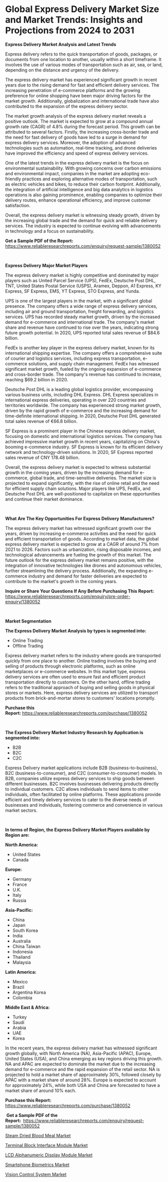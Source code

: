 <p><h1>Global Express Delivery Market Size and Market Trends: Insights and Projections from 2024 to 2031</h1></p><p><strong>Express Delivery Market Analysis and Latest Trends</strong></p>
<p><p>Express delivery refers to the quick transportation of goods, packages, or documents from one location to another, usually within a short timeframe. It involves the use of various modes of transportation such as air, sea, or land, depending on the distance and urgency of the delivery.</p><p>The express delivery market has experienced significant growth in recent years due to the rising demand for fast and efficient delivery services. The increasing penetration of e-commerce platforms and the growing preference for online shopping have been major driving factors for the market growth. Additionally, globalization and international trade have also contributed to the expansion of the express delivery sector.</p><p>The market growth analysis of the express delivery market reveals a positive outlook. The market is expected to grow at a compound annual growth rate (CAGR) of 4.8% during the forecast period. This growth can be attributed to several factors. Firstly, the increasing cross-border trade and the need for fast delivery of goods have led to a surge in demand for express delivery services. Moreover, the adoption of advanced technologies such as automation, real-time tracking, and drone deliveries have improved the efficiency and speed of express delivery services.</p><p>One of the latest trends in the express delivery market is the focus on environmental sustainability. With growing concerns over carbon emissions and environmental impact, companies in the market are adopting eco-friendly practices and exploring alternative modes of transportation, such as electric vehicles and bikes, to reduce their carbon footprint. Additionally, the integration of artificial intelligence and big data analytics in logistics operations is also gaining prominence, enabling companies to optimize their delivery routes, enhance operational efficiency, and improve customer satisfaction.</p><p>Overall, the express delivery market is witnessing steady growth, driven by the increasing global trade and the demand for quick and reliable delivery services. The industry is expected to continue evolving with advancements in technology and a focus on sustainability.</p></p>
<p><strong>Get a Sample PDF of the Report:&nbsp;</strong> <a href="https://www.reliableresearchreports.com/enquiry/request-sample/1380052">https://www.reliableresearchreports.com/enquiry/request-sample/1380052</a></p>
<p>&nbsp;</p>
<p><strong>Express Delivery Major Market Players</strong></p>
<p><p>The express delivery market is highly competitive and dominated by major players such as United Parcel Service (UPS), FedEx, Deutsche Post DHL, TNT, United States Postal Service (USPS), Aramex, Deppon, A1 Express, KY Express, SF Express, EMS, YT Express, STO Express, and Yunda. </p><p>UPS is one of the largest players in the market, with a significant global presence. The company offers a wide range of express delivery services, including air and ground transportation, freight forwarding, and logistics services. UPS has recorded steady market growth, driven by the increased demand for e-commerce and international trade. The company's market share and revenue have continued to rise over the years, indicating strong future growth potential. In 2020, UPS reported total sales revenue of $84.6 billion.</p><p>FedEx is another key player in the express delivery market, known for its international shipping expertise. The company offers a comprehensive suite of courier and logistics services, including express transportation, e-commerce solutions, and supply chain management. FedEx has witnessed significant market growth, fueled by the ongoing expansion of e-commerce and cross-border trade. The company's revenue has continued to increase, reaching $69.2 billion in 2020.</p><p>Deutsche Post DHL is a leading global logistics provider, encompassing various business units, including DHL Express. DHL Express specializes in international express deliveries, operating in over 220 countries and territories worldwide. The company has experienced strong market growth, driven by the rapid growth of e-commerce and the increasing demand for time-definite international shipping. In 2020, Deutsche Post DHL generated total sales revenue of €66.8 billion.</p><p>SF Express is a prominent player in the Chinese express delivery market, focusing on domestic and international logistics services. The company has achieved impressive market growth in recent years, capitalizing on China's booming e-commerce industry. SF Express is known for its efficient delivery network and technology-driven solutions. In 2020, SF Express reported sales revenue of CNY 178.48 billion.</p><p>Overall, the express delivery market is expected to witness substantial growth in the coming years, driven by the increasing demand for e-commerce, global trade, and time-sensitive deliveries. The market size is projected to expand significantly, with the rise of online retail and the need for efficient supply chain solutions. Major players like UPS, FedEx, and Deutsche Post DHL are well-positioned to capitalize on these opportunities and continue their market dominance.</p></p>
<p>&nbsp;</p>
<p><strong>What Are The Key Opportunities For Express Delivery Manufacturers?</strong></p>
<p><p>The express delivery market has witnessed significant growth over the years, driven by increasing e-commerce activities and the need for quick and efficient transportation of goods. According to market data, the global express delivery market is expected to grow at a CAGR of around 7% from 2021 to 2026. Factors such as urbanization, rising disposable incomes, and technological advancements are fueling the growth of this market. The future outlook for the express delivery market remains positive, with the integration of innovative technologies like drones and autonomous vehicles, further streamlining the delivery process. Additionally, the expanding e-commerce industry and demand for faster deliveries are expected to contribute to the market's growth in the coming years.</p></p>
<p><strong>Inquire or Share Your Questions If Any Before Purchasing This Report:</strong> <a href="https://www.reliableresearchreports.com/enquiry/pre-order-enquiry/1380052">https://www.reliableresearchreports.com/enquiry/pre-order-enquiry/1380052</a></p>
<p>&nbsp;</p>
<p><strong>Market Segmentation</strong></p>
<p><strong>The Express Delivery Market Analysis by types is segmented into:</strong></p>
<p><ul><li>Online Trading</li><li>Offline Trading</li></ul></p>
<p><p>Express delivery market refers to the industry where goods are transported quickly from one place to another. Online trading involves the buying and selling of products through electronic platforms, such as online marketplaces or e-commerce websites. In this market type, express delivery services are often used to ensure fast and efficient product transportation directly to customers. On the other hand, offline trading refers to the traditional approach of buying and selling goods in physical stores or markets. Here, express delivery services are utilized to transport products from brick-and-mortar stores to customers' locations promptly.</p></p>
<p><strong>Purchase this Report:&nbsp;</strong><a href="https://www.reliableresearchreports.com/purchase/1380052">https://www.reliableresearchreports.com/purchase/1380052</a></p>
<p>&nbsp;</p>
<p><strong>The Express Delivery Market Industry Research by Application is segmented into:</strong></p>
<p><ul><li>B2B</li><li>B2C</li><li>C2C</li></ul></p>
<p><p>Express Delivery market applications include B2B (business-to-business), B2C (business-to-consumer), and C2C (consumer-to-consumer) models. In B2B, companies utilize express delivery services to ship goods between different businesses. B2C involves businesses delivering products directly to individual customers. C2C allows individuals to send items to other individuals, often facilitated by online platforms. These applications provide efficient and timely delivery services to cater to the diverse needs of businesses and individuals, fostering commerce and convenience in various market sectors.</p></p>
<p>&nbsp;</p>
<p><strong>In terms of Region, the Express Delivery Market Players available by Region are:</strong></p>
<p>
    <p> <strong> North America: </strong>
        <ul>
            <li>United States</li>
            <li>Canada</li>
        </ul>
        </p> 
    <p> <strong> Europe: </strong>
        <ul>
            <li>Germany</li>
            <li>France</li>
            <li>U.K.</li>
            <li>Italy</li>
            <li>Russia</li>
        </ul>
        </p> 
    <p> <strong> Asia-Pacific: </strong>
        <ul>
            <li>China</li>
            <li>Japan</li>
            <li>South Korea</li>
            <li>India</li>
            <li>Australia</li>
            <li>China Taiwan</li>
            <li>Indonesia</li>
            <li>Thailand</li>
            <li>Malaysia</li>
        </ul>
        </p> 
    <p> <strong> Latin America: </strong>
        <ul>
            <li>Mexico</li>
            <li>Brazil</li>
            <li>Argentina Korea</li>
            <li>Colombia</li>
        </ul>
        </p> 
    <p> <strong> Middle East & Africa: </strong>
        <ul>
            <li>Turkey</li>
            <li>Saudi</li>
            <li>Arabia</li>
            <li>UAE</li>
            <li>Korea</li>
        </ul>
    </p>
    </p>
<p><p>In the recent years, the express delivery market has witnessed significant growth globally, with North America (NA), Asia-Pacific (APAC), Europe, United States (USA), and China emerging as key regions driving this growth. NA and APAC are expected to dominate the market due to the increasing demand for e-commerce and the rapid expansion of the retail sector. NA is projected to hold a market share of approximately 30%, followed closely by APAC with a market share of around 28%. Europe is expected to account for approximately 24%, while both USA and China are forecasted to have a market share of around 10% each.</p></p>
<p><strong>Purchase this Report: </strong><a href="https://www.reliableresearchreports.com/purchase/1380052">https://www.reliableresearchreports.com/purchase/1380052</a></p>
<p>&nbsp;<strong>Get a Sample PDF of the Report:&nbsp;&nbsp;</strong><a href="https://www.reliableresearchreports.com/enquiry/request-sample/1380052">https://www.reliableresearchreports.com/enquiry/request-sample/1380052</a></p>
<p><strong></strong></p>
<p><p><a href="https://medium.com/@scotpurdy654/decoding-steam-dried-blood-meal-market-metrics-market-share-trends-and-growth-patterns-bec51ded4e72">Steam Dried Blood Meal Market</a></p><p><a href="https://medium.com/@scotpurdy654/terminal-block-interface-module-market-size-and-market-trends-complete-industry-overview-2024-to-13db3aa3b8bc">Terminal Block Interface Module Market</a></p><p><a href="https://medium.com/@scotpurdy654/lcd-alphanumeric-display-module-market-report-reveals-the-latest-trends-and-growth-opportunities-of-9765032ff966">LCD Alphanumeric Display Module Market</a></p><p><a href="https://github.com/bracarafogo/Market-Research-Report-List-1/blob/main/smartphone-biometrics-market.md">Smartphone Biometrics Market</a></p><p><a href="https://github.com/antony131rp/Market-Research-Report-List-1/blob/main/vision-control-system-market.md">Vision Control System Market</a></p></p>